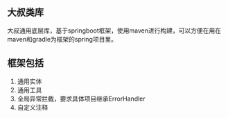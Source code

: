 ## 大叔类库
大叔通用底层库，基于springboot框架，使用maven进行构建，可以方便在用在maven和gradle为框架的spring项目里。
## 框架包括
1. 通用实体
2. 通用工具
3. 全局异常拦截，要求具体项目继承ErrorHandler
4. 自定义注释